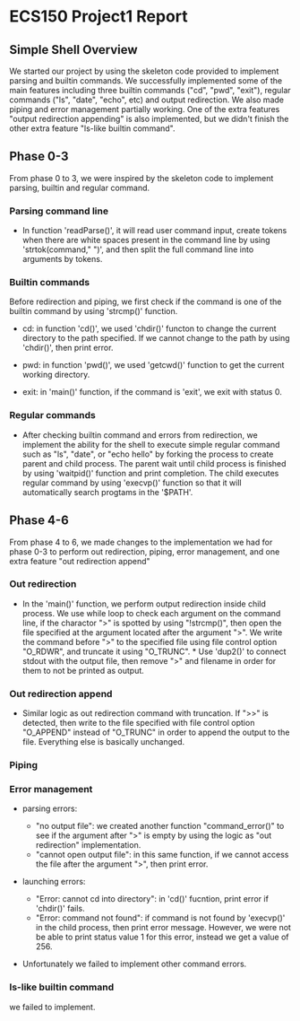 # **ECS150 Project1 Report**

## **Simple Shell Overview**
We started our project by using the skeleton code provided to implement parsing
and builtin commands. We successfully implemented some of the main features 
including three builtin commands ("cd", "pwd", "exit"), regular commands ("ls",
"date", "echo", etc) and output redirection. We also made piping and error 
management partially working. One of the extra features "output redirection 
appending" is also implemented, but we didn't finish the other extra feature 
"ls-like builtin command".

## **Phase 0-3**
From phase 0 to 3, we were inspired by the skeleton code to implement parsing, 
builtin and regular command.

### Parsing command line
* In function 'readParse()', it will read user command input, create tokens when 
there are white spaces present in the command line by using 
'strtok(command," ")', and then split the full command line into arguments by 
tokens.

### Builtin commands
Before redirection and piping, we first check if the command is one of the
builtin command by using 'strcmp()' function.

* cd: in function 'cd()', we used 'chdir()' functon to change the current 
directory to the path specified. If we cannot change to the path by using 
'chdir()', then print error. 

* pwd: in function 'pwd()', we used 'getcwd()' function to get the current 
working directory. 

* exit: in 'main()' function, if the command is 'exit', we exit with status 0.

### Regular commands
* After checking builtin command and errors from redirection, we implement the ability for the shell to execute 
simple regular command such as "ls", "date", or "echo hello" by forking the 
process to create parent and child process. The parent wait until child process 
is finished by using 'waitpid()' function and print completion. The child 
executes regular command by using 'execvp()' function so that it will 
automatically search progtams in the '$PATH'. 

## **Phase 4-6**
From phase 4 to 6, we made changes to the implementation we had for phase 0-3 to
perform out redirection, piping, error management, and one extra feature "out 
redirection append"

### Out redirection
* In the 'main()' function, we perform output redirection inside child process. 
We use while loop to check each argument on the command line, if the charactor 
">" is spotted by using "!strcmp()", then open the file specified at the 
argument located after the argument ">". We write the command before ">" to the 
specified file using file control option "O_RDWR", and truncate it using 
"O_TRUNC". * Use 'dup2()' to connect stdout with the output file, then remove 
">" and filename in order for them to not be printed as output. 

### Out redirection append
* Similar logic as out redirection command with truncation. If ">>" is detected,
then write to the file specified with file control option "O_APPEND" instead of 
"O_TRUNC" in order to append the output to the file. Everything else is 
basically unchanged. 

### Piping


### Error management
* parsing errors: 
  * "no output file": we created another function "command_error()" to see if 
  the argument after ">" is empty by using the logic as "out redirection" 
  implementation. 
  * "cannot open output file": in this same function, if we cannot access the 
  file after the argument ">", then print error. 

* launching errors:
  * "Error: cannot cd into directory": in 'cd()' fucntion, print error if 
  'chdir()' fails.
  * "Error: command not found": if command is not found by 'execvp()' in the 
  child process, then print error message. However, we were not be able to print
  status value 1 for this error, instead we get a value of 256.
  
* Unfortunately we failed to implement other command errors. 

### ls-like builtin command
we failed to implement. 
